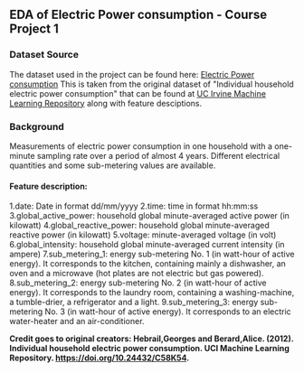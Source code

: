 ## EDA of Electric Power consumption - Course Project 1


### Dataset Source

The dataset used in the project can be found here: [Electric Power consumption](https://d396qusza40orc.cloudfront.net/exdata%2Fdata%2Fhousehold_power_consumption.zip)
This is taken from the original dataset of "Individual household electric power consumption" that can be found at [UC Irvine Machine Learning Repository](https://archive.ics.uci.edu/dataset/235/individual+household+electric+power+consumption) along with feature desciptions.


### Background

Measurements of electric power consumption in one household with a one-minute sampling rate over a period of almost 4 years. Different electrical quantities and some sub-metering values are available.

#### Feature description:

1.date: Date in format dd/mm/yyyy
2.time: time in format hh:mm:ss
3.global_active_power: household global minute-averaged active power (in kilowatt)
4.global_reactive_power: household global minute-averaged reactive power (in kilowatt)
5.voltage: minute-averaged voltage (in volt)
6.global_intensity: household global minute-averaged current intensity (in ampere)
7.sub_metering_1: energy sub-metering No. 1 (in watt-hour of active energy). It corresponds to the kitchen, containing mainly a dishwasher, an oven and a microwave (hot plates are not electric but gas powered).
8.sub_metering_2: energy sub-metering No. 2 (in watt-hour of active energy). It corresponds to the laundry room, containing a washing-machine, a tumble-drier, a refrigerator and a light.
9.sub_metering_3: energy sub-metering No. 3 (in watt-hour of active energy). It corresponds to an electric water-heater and an air-conditioner.


**Credit goes to original creators: Hebrail,Georges and Berard,Alice. (2012). Individual household electric power consumption. UCI Machine Learning Repository. https://doi.org/10.24432/C58K54.**
